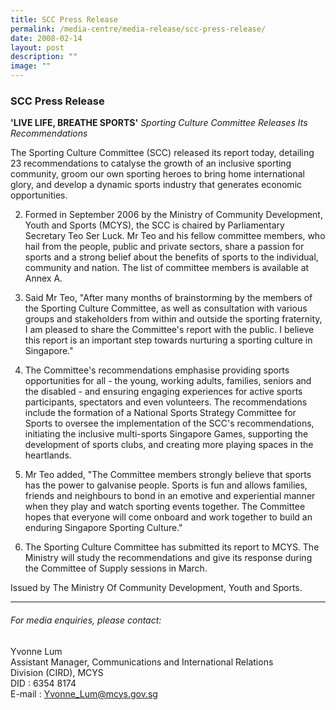 ```yaml
---
title: SCC Press Release
permalink: /media-centre/media-release/scc-press-release/
date: 2008-02-14
layout: post
description: ""
image: ""
---
```

### **SCC Press Release**

**'LIVE LIFE, BREATHE SPORTS'**
_Sporting Culture Committee Releases Its Recommendations_

The Sporting Culture Committee (SCC) released its report today, detailing 23 recommendations to catalyse the growth of an inclusive sporting community, groom our own sporting heroes to bring home international glory, and develop a dynamic sports industry that generates economic opportunities.

2. Formed in September 2006 by the Ministry of Community Development, Youth and Sports (MCYS), the SCC is chaired by Parliamentary Secretary Teo Ser Luck. Mr Teo and his fellow committee members, who hail from the people, public and private sectors, share a passion for sports and a strong belief about the benefits of sports to the individual, community and nation. The list of committee members is available at Annex A.

3. Said Mr Teo, "After many months of brainstorming by the members of the Sporting Culture Committee, as well as consultation with various groups and stakeholders from within and outside the sporting fraternity, I am pleased to share the Committee's report with the public. I believe this report is an important step towards nurturing a sporting culture in Singapore."

4. The Committee's recommendations emphasise providing sports opportunities for all - the young, working adults, families, seniors and the disabled - and ensuring engaging experiences for active sports participants, spectators and even volunteers. The recommendations include the formation of a National Sports Strategy Committee for Sports to oversee the implementation of the SCC's recommendations, initiating the inclusive multi-sports Singapore Games, supporting the development of sports clubs, and creating more playing spaces in the heartlands.

5. Mr Teo added, "The Committee members strongly believe that sports has the power to galvanise people. Sports is fun and allows families, friends and neighbours to bond in an emotive and experiential manner when they play and watch sporting events together. The Committee hopes that everyone will come onboard and work together to build an enduring Singapore Sporting Culture."

6. The Sporting Culture Committee has submitted its report to MCYS. The Ministry will study the recommendations and give its response during the Committee of Supply sessions in March.

Issued by The Ministry Of Community Development, Youth and Sports.

---

###### For media enquiries, please contact:

Yvonne Lum
<br>
Assistant Manager, Communications and International Relations
<br>
Division (CIRD), MCYS
<br>
DID : 6354 8174
<br>
E-mail : [Yvonne_Lum@mcys.gov.sg](mailto:Yvonne_Lum@mcys.gov.sg)